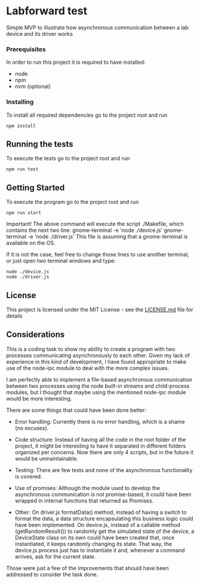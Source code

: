 # Labforward test

Simple MVP to illustrate how asynchronous communication between a lab device and its driver works

### Prerequisites

In order to run this project it is required to have installed:

- node
- npm
- nvm (optional)

### Installing

To install all required dependencies go to the project root and run

    npm install

## Running the tests

To execute the tests go to the project root and run

    npm run test
    
## Getting Started

To execute the program go to the project root and run

    npm run start

Important!
The above command will execute the script ./Makefile, which contains the next two line:
    gnome-terminal -e 'node ./device.js'
	gnome-terminal -e 'node ./driver.js'
This file is assuming that a gnome-terminal is available on the OS.

If it is not the case, feel free to change those lines to use another terminal, or just open two terminal
windows and type:
    
    node ./device.js
    node ./driver.js

## License

This project is licensed under the MIT License - see the [LICENSE.md](LICENSE.md) file for details

## Considerations

This is a coding task to show my ability to create a program with two processes communicating asynchronously to each other. Given my lack of experience in this kind of development, I have found appropriate to make use of the node-ipc module to deal with the more complex issues.

I am perfectly able to implement a file-based asynchronous communication between two processes using the node built-in streams and child-process modules, but I thought that maybe using the mentioned node-ipc module would be more interesting.

There are some things that could have been done better:

- Error handling: Currently there is no error handling, which is a shame (no excuses).

- Code structure: Instead of having all the code in the root folder of the project, it might be interesting to have it separated in different folders organized per concerns. Now there are only 4 scripts, but in the future it would be unmaintainable.

- Testing: There are few tests and none of the asynchronous functionality is covered.

- Use of promises: Although the module used to develop the asynchronous communication is not promise-based, it could have been wrapped in internal functions that returned as Promises.

- Other: 
    On driver.js formatData() method, instead of having a switch to format the data, a data structure encapsulating this business logic could have been implemented.
    On device.js, instead of a callable method (getRandomResult()) to randomly get the simulated state of the device, a DeviceState class on its own could have been created that, once instantiated, it keeps randomly changing its state. That way, the device.js process just has to instantiate it and, whenever a command arrives, ask for the current state.

Those were just a few of the improvements that should have been addressed to consider the task done.
